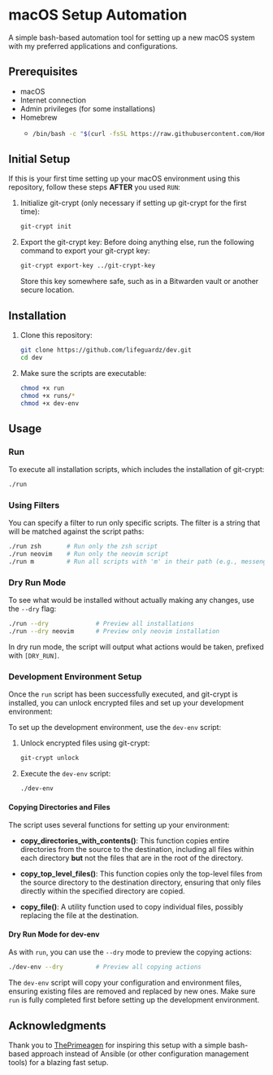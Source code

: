 # macOS Setup Automation

A simple bash-based automation tool for setting up a new macOS system with my preferred applications and configurations.

## Prerequisites

- macOS
- Internet connection
- Admin privileges (for some installations)
- Homebrew
  - ```bash
    /bin/bash -c "$(curl -fsSL https://raw.githubusercontent.com/Homebrew/install/HEAD/install.sh)"
    ```

## Initial Setup

If this is your first time setting up your macOS environment using this repository, follow these steps **AFTER** you used `RUN`:

1. Initialize git-crypt (only necessary if setting up git-crypt for the first time):
   ```bash
   git-crypt init
   ```

2. Export the git-crypt key:
   Before doing anything else, run the following command to export your git-crypt key:
   ```bash
   git-crypt export-key ../git-crypt-key
   ```

   Store this key somewhere safe, such as in a Bitwarden vault or another secure location.

## Installation

1. Clone this repository:
   ```bash
   git clone https://github.com/lifeguardz/dev.git
   cd dev
   ```

2. Make sure the scripts are executable:
   ```bash
   chmod +x run
   chmod +x runs/*
   chmod +x dev-env
   ```

## Usage

### Run

To execute all installation scripts, which includes the installation of git-crypt:

```bash
./run
```

### Using Filters

You can specify a filter to run only specific scripts. The filter is a string that will be matched against the script paths:

```bash
./run zsh       # Run only the zsh script
./run neovim    # Run only the neovim script
./run m         # Run all scripts with 'm' in their path (e.g., messengers, microsoft, minstaller)
```

### Dry Run Mode

To see what would be installed without actually making any changes, use the `--dry` flag:

```bash
./run --dry             # Preview all installations
./run --dry neovim      # Preview only neovim installation
```

In dry run mode, the script will output what actions would be taken, prefixed with `[DRY_RUN]`.

### Development Environment Setup

Once the `run` script has been successfully executed, and git-crypt is installed, you can unlock encrypted files and set up your development environment:

To set up the development environment, use the `dev-env` script:

1. Unlock encrypted files using git-crypt:
   ```bash
   git-crypt unlock
   ```

2. Execute the `dev-env` script:
   ```bash
   ./dev-env
   ```

#### Copying Directories and Files

The script uses several functions for setting up your environment:

- **copy_directories_with_contents()**: This function copies entire directories from the source to the destination,
  including all files within each directory **but** not the files that are in the root of the directory. 

- **copy_top_level_files()**: This function copies only the top-level files from the source directory to the destination
  directory, ensuring that only files directly within the specified directory are copied.

- **copy_file()**: A utility function used to copy individual files, possibly replacing the file at the destination.

#### Dry Run Mode for dev-env

As with `run`, you can use the `--dry` mode to preview the copying actions:

```bash
./dev-env --dry         # Preview all copying actions
```

The `dev-env` script will copy your configuration and environment files, ensuring existing files are removed and replaced by new ones. Make sure `run` is fully completed first before setting up the development environment.

## Acknowledgments


Thank you to [ThePrimeagen](https://github.com/ThePrimeagen/dev) for inspiring this setup with a simple bash-based approach instead of Ansible (or other configuration management tools) for a blazing fast setup.
